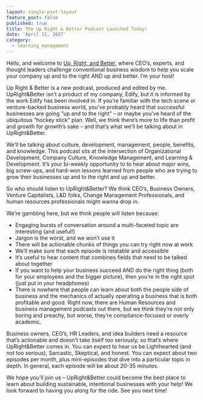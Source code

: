 ```yaml
---
layout: single-post-layout
feature_post: false
published: true
title: The Up Right & Better Podcast Launched Today!
date: 'April 11, 2017'
category:
  - learning_management
---
```

Hello, and welcome to [Up, Right, and Better,](www.uprightandbetter.com) where CEO’s, experts, and thought leaders challenge conventional business wisdom  to help you scale your company up and to the right AND up and better. I’m your host!

Up Right & Better is a new podcast, produced and edited by me. UpRight&Better isn’t a product of my company, Edify, but it is informed by the work Edify has been involved in. If you’re familiar with the tech scene or venture-backed business world, you’ve probably heard that successful businesses are going “up and to the right” – or maybe you’ve heard of the ubiquitous “hockey stick” plan. Well, we think there’s more to life than profit and growth for growth’s sake – and that’s what we’ll be talking about in UpRight&Better.

We’ll be talking about culture, development, management, people, benefits, and knowledge. This podcast sits at the intersection of Organizational Development, Company Culture, Knowledge Management, and Learning & Development. It’s your bi-weekly opportunity to to hear about major wins, big screw-ups, and hard-won lessons learned from people who are trying to grow their businesses up and to the right and up and better.

So who should listen to UpRight&Better? We think CEO’s, Business Owners, Venture Capitalists, L&D folks, Change Management Professionals, and human resources professionals might wanna drop in.

We’re gambling here, but we think people will listen because:

- Engaging bursts of conversation around a multi-faceted topic are interesting (and useful!)
- Jargon is the worst, and we won’t use it
- There will be actionable chunks of things you can try right now at work
- We’ll make sure that each episode is relatable and accessible
- It’s useful to hear content that combines fields that need to be talked about together
- If you want to help your business succeed AND do the right thing (both for your employees and the bigger picture), then you’re in the right spot (just put in your headphones)
- There is nowhere that people can learn about both the people side of business and the mechanics of actually operating a business that is both profitable and good. Right now, there are Human Resources and business management podcasts out there, but we think they’re not only boring and preachy, but worse, they’re compliance-focused or overly academic.


Business owners, CEO’s, HR Leaders, and idea builders need a resource that’s actionable and doesn’t take itself too seriously, so that’s where UpRight&Better comes in. You can expect to hear us be Lighthearted (and not too serious), Sarcastic, Skeptical, and honest. You can expect about two episodes per month, plus mini-episodes that dive into a particular topic in depth. In general, each episode will be about 20-35 minutes.

We hope you’ll join us – UpRight&Better could become the best place to learn about building sustainable, intentional businesses with your help! We look forward to having you along for the ride. See you next time!
